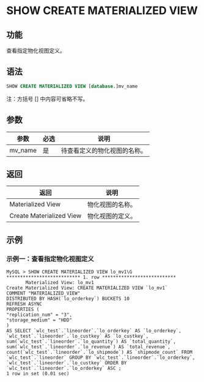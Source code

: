 # SHOW CREATE MATERIALIZED VIEW

## 功能

查看指定物化视图定义。

## 语法

```SQL
SHOW CREATE MATERIALIZED VIEW [database.]mv_name
```

注：方括号 [] 中内容可省略不写。

## 参数

| **参数** | **必选** | **说明**                     |
| -------- | -------- | ---------------------------- |
| mv_name  | 是       | 待查看定义的物化视图的名称。 |

## 返回

| **返回**                 | **说明**         |
| ------------------------ | ---------------- |
| Materialized View        | 物化视图的名称。 |
| Create Materialized View | 物化视图的定义。 |

## 示例

### 示例一：查看指定物化视图定义

```Plain
MySQL > SHOW CREATE MATERIALIZED VIEW lo_mv1\G
*************************** 1. row ***************************
       Materialized View: lo_mv1
Create Materialized View: CREATE MATERIALIZED VIEW `lo_mv1`
COMMENT "MATERIALIZED_VIEW"
DISTRIBUTED BY HASH(`lo_orderkey`) BUCKETS 10 
REFRESH ASYNC
PROPERTIES (
"replication_num" = "3",
"storage_medium" = "HDD"
)
AS SELECT `wlc_test`.`lineorder`.`lo_orderkey` AS `lo_orderkey`, `wlc_test`.`lineorder`.`lo_custkey` AS `lo_custkey`, sum(`wlc_test`.`lineorder`.`lo_quantity`) AS `total_quantity`, sum(`wlc_test`.`lineorder`.`lo_revenue`) AS `total_revenue`, count(`wlc_test`.`lineorder`.`lo_shipmode`) AS `shipmode_count` FROM `wlc_test`.`lineorder` GROUP BY `wlc_test`.`lineorder`.`lo_orderkey`, `wlc_test`.`lineorder`.`lo_custkey` ORDER BY `wlc_test`.`lineorder`.`lo_orderkey` ASC ;
1 row in set (0.01 sec)
```
